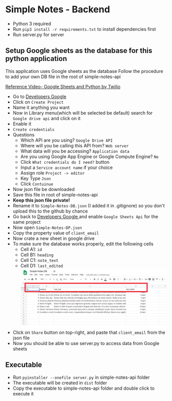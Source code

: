 # Simple Notes - Backend

- Python 3 required
- Run `pip3 install -r requirements.txt` to install dependencies first
- Run server.py for server

## Setup Google sheets as the database for this python application
This application uses Google sheets as the database
Follow the procedure to add your own DB file in the root of simple-notes-api

[Reference Video- Google Sheets and Python by Twilio](https://www.youtube.com/watch?v=vISRn5qFrkM)


- Go to [Developers Google ](https://console.developers.google.com/)
- Click on `Create Project`
- Name it anything you want
- Now in Library menu(which will be selected be default) search for `Google drive api` and click on it
- Enable it
- `Create credentials`
- Questions
  - Which API are you using? `Google Drive API`
  - Where will you be calling this API from? `Web server`
  - What data will you be accessing? `Application data`
  - Are you using Google App Engine or Google Compute Engine? `No`
  - Click `What credentials do I need?` button
  - Input a `Service account name` if your choice
  - Assign role `Project -> editor`
  - Key Type `Json`
  - Click `Contuinue`
- Now json file be downloaded
- Save this file in root of simple-notes-api
- **Keep this json file private!**
- Rename it to `Simple-Notes-DB.json` (I added it in .gitignore) so you don't upload this to the github by chance
- Go back to [Developers Google ](https://console.developers.google.com/) and enable `Google Sheets Api` for the same project
- Now open `Simple-Notes-DP.json`
- Copy the property value of `client_email`
- Now crate a new sheet in google drive
- To make sure the database works properly, edit the following cells
  - Cell A1: `id`
  - Cell B1: `heading`
  - Cell C1: `note_text`
  - Cell D1: `last_edited`
  ![Like this](assets/DB-Sheets-heading.png)
- Click on `Share` button on top-right, and paste that `client_email` from the json file
- Now you should be able to use server.py to access data from Google sheets

## Executable
- Run `pyinstaller --onefile server.py` in simple-notes-api folder
- The executable will be created in `dist` folder
- Copy the executable to simple-notes-api folder and double click to execute it
